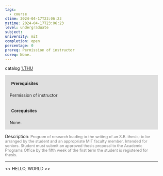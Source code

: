 ```yaml
---
tags:
  - course
ctime: 2024-04-17T23:06:23
mstime: 2024-04-17T23:06:23
level: undergraduate
subject: 
university: mit
completion: open
percentage: 0
prereq: Permission of instructor
coreq: None.
---
```


catalog [1.THU](http://student.mit.edu/catalog/m1c.html#1.THU)

<span style="display: block; padding: 15px; background-color: rgb(100, 100, 100, 0.2);"><font id="m_prereq323_0" style="display: block; font-family: Arial, sans-serif; font-weight: bold; padding: 5px">Prerequisites</font><br><span id="prereq323_0">Permission of instructor</span></span>
<span style="display: block; padding: 15px; background-color: rgb(100, 100, 100, 0.2);"><font id="m_coreq323_0" style="display: block; font-family: Arial, sans-serif; font-weight: bold; padding: 5px">Corequisites</font><br><span id="coreq323_0">None.</span></span>

<font style="">Description:</font>
<font style="color: grey; font-size: 0.8rem;">Program of research leading to the writing of an S.B. thesis; to be arranged by the student and an appropriate MIT faculty member.  Intended for seniors. Student must submit an approved thesis proposal to the Academic Programs Office by the fifth week of the first term the student is registered for thesis.</font>



---

<< HELLO, WORLD >>
